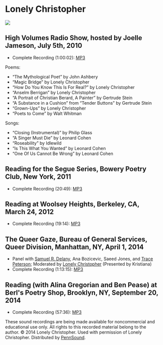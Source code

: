 Lonely Christopher
==================

![](http://joellejameson.files.wordpress.com/2010/07/lonely-pic2.jpg)

High Volumes Radio Show, hosted by Joelle Jameson, July 5th, 2010
-----------------------------------------------------------------

-   Complete Recording (1:00:02): [MP3](https://media.sas.upenn.edu/pennsound/authors/Christopher/Christopher-Lonely_High-Volume-Radio-Show-with-Joelle-Jameson_7-5-10.mp3)

Poems:

-   “The Mythological Poet” by John Ashbery
-   “Magic Bridge” by Lonely Christopher
-   “How Do You Know This Is For Real?” by Lonely Christopher
-   “Anselm Berrigan” by Lonely Christopher
-   “A Portrait of Christian Berard, A Painter” by Gertrude Stein
-   “A Substance in a Cushion” from “Tender Buttons” by Gertrude Stein
-   “Grown-Ups” by Lonely Christopher
-   “Poets to Come” by Walt Whitman

  
Songs:

-   “Closing (Instrumental)” by Philip Glass
-   “A Singer Must Die” by Leonard Cohen
-   “Roseability” by Idlewild
-   “Is This What You Wanted” by Leonard Cohen
-   “One Of Us Cannot Be Wrong” by Leonard Cohen

Reading for the Segue Series, Bowery Poetry Club, New York, 2011
----------------------------------------------------------------

-   Complete Recording (20:49): [MP3](https://media.sas.upenn.edu/pennsound/authors/Christopher/Christopher-Lonely_Complete-Reading_Segue-BPC_NYC_3-12-11.mp3)

Reading at Woolsey Heights, Berkeley, CA, March 24, 2012
--------------------------------------------------------

-   Complete Recording (19:14): [MP3](https://media.sas.upenn.edu/pennsound/authors/Christopher/Christopher-Lonely_Berkeley_3-24-2012.mp3)

The Queer Gaze, Bureau of General Services, Queer Division, Manhattan, NY, April 1, 2014
----------------------------------------------------------------------------------------

-   Panel with [Samuel R. Delany](Delany.php), Ana Bozicevic, Saeed Jones, and [Trace Peterson](Peterson.php); Moderated by [Lonely Christopher](Christopher.php) (Presented by Kristiana)
-   Complete Recording (1:13:15): [MP3](https://media.sas.upenn.edu/pennsound/authors/Christopher/Queer-Gaze_NY-Queer-Division_05-01-2014.mp3)

Reading (with Alina Gregorian and Ben Pease) at Berl's Poetry Shop, Brooklyn, NY, September 20, 2014
----------------------------------------------------------------------------------------------------

-   Complete Recording (57:36): [MP3](https://media.sas.upenn.edu/pennsound/authors/Christopher/Christopher-Lonely_Alina-Gregorian_Ben-Pease_NY-Berls_%209-20-2014.mp3)

These sound recordings are being made available for noncommercial and
educational use only. All rights to this recorded material belong to the
author. © 2014 Lonely Christopher. Used with permission of Lonely Christopher. Distributed by [PennSound](../index.html).
